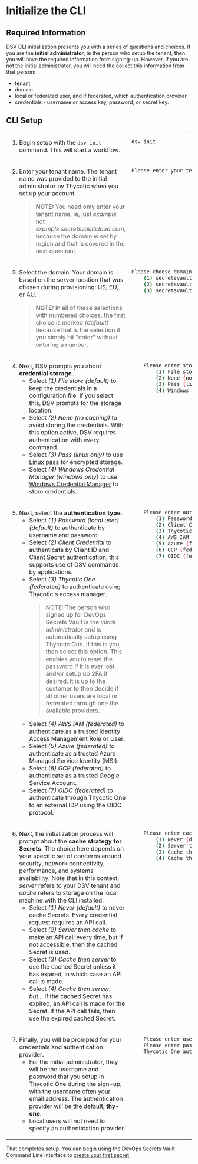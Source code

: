 ﻿[title]: # (Initialize the CLI)
[tags]: # (DevOps Secrets Vault,DSV,)
[priority]: # (2300)

# Initialize the CLI

## Required Information

DSV CLI initialization presents you with a series of questions and choices. If you are the **initial administrator**, ie the person who setup the tenant, then you will have the required information from signing-up.  However, if you are not the initial administrator, you will need the collect this information from that person:
* tenant
* domain
* local or federated user, and if federated, which authentication provider.
* credentials - username or access key, password, or secret key.

## CLI Setup

<table>
<tr style="vertical-align:top">
<td>

1. Begin setup with the `dsv init` command. This will start a workflow.
</td>

<td width=30%>

```BASH
dsv init
```

</td>
</tr>
<tr style="vertical-align:top">
<td>

2. Enter your tenant name. The tenant name was provided to the initial administrator by Thycotic when you set up your account.
    >**NOTE:** You need only enter your tenant name, ie, just *example* not *example.secretsvaultcloud.com*, because the domain is set by region and that is covered in the next question:
</td>
<td width=30%>

```BASH
Please enter your tenant name: 
```
</td>
</tr>

<tr style="vertical-align:top">
<td>

3. Select the domain. Your domain is based on the server location that was chosen during provisioning: US, EU, or AU.
    >**NOTE:** In all of these selections with numbered choices, the first choice is marked *(default)* because that is the selection if you simply hit "enter" without entering a number.
</td>
<td width=30%>

```BASH
Please choose domain:
    (1) secretsvaultcloud.com (default)
    (2) secretsvaultcloud.eu
    (3) secretsvaultcloud.com.au
```
</td>
</tr>

<tr style="vertical-align:top">
<td>

4. Next, DSV prompts you about **credential storage**. 
    * Select *(1) File store (default)* to keep the credentials in a configuration file. If you select this, DSV prompts for the storage location.
    * Select *(2) None (no caching)* to avoid storing the credentials. With this option active, DSV requires authentication with every command.
    * Select *(3) Pass (linux only)* to use [Linux pass](https://www.passwordstore.org/) for encrypted storage.
    * Select *(4) Windows Credential Manager (windows only)* to use [Windows Credential Manager](https://support.microsoft.com/en-us/help/4026814/windows-accessing-credential-manager) to store credentials.

</td>
<td width=30%>

```BASH
    Please enter store type:
        (1) File store (default)
        (2) None (no caching)
        (3) Pass (linux only)
        (4) Windows Credential Manager (windows only)
```
</td>
</tr>

<tr style="vertical-align:top">
<td>

5. Next, select the **authentication type**.
    * Select *(1) Password (local user) (default)* to authenticate by username and password.
    * Select *(2) Client Credential* to authenticate by Client ID and Client Secret authentication; this supports use of DSV commands by applications.
    * Select *(3) Thycotic One (federated)* to authenticate using Thycotic's access manager.
        >NOTE: The person who signed up for DevOps Secrets Vault is the *initial administrator* and is automatically setup using Thycotic One. If this is you, then select this option.  This enables you to reset the password if it is ever lost and/or setup up 2FA if desired. It is up to the customer to then decide if all other users are local or federated through one the available providers.
    * Select *(4) AWS IAM (federated)* to authenticate as a trusted Identity Access Management Role or User.
    * Select *(5) Azure (federated)* to authenticate as a trusted Azure Managed Service Identity (MSI).
    * Select *(6) GCP (federated)* to authenticate as a trusted Google Service Account.
    * Select *(7) OIDC (federated)* to authenticate through Thycotic One to an external IDP using the OIDC protocol.

</td>
<td width=30%>

```BASH
    Please enter auth type:
        (1) Password (local user)(default)
        (2) Client Credential
        (3) Thycotic One (federated)
        (4) AWS IAM (federated)
        (5) Azure (federated)
        (6) GCP (federated)
        (7) OIDC (federated)
```
</td>
</tr>

<tr style="vertical-align:top">
<td>

6. Next, the initialization process will prompt about the **cache strategy for Secrets**. The choice here depends on your specific set of concerns around security, network connectivity, performance, and systems availability.
    Note that in this context, *server* refers to your DSV tenant and *cache* refers to storage on the local machine with the CLI installed.
    * Select *(1) Never (default)* to never cache Secrets. Every credential request requires an API call.
    * Select *(2) Server then cache* to make an API call every time, but if not accessible, then the cached Secret is used.
    * Select *(3) Cache then server* to use the cached Secret unless it has expired, in which case an API call is made.
    * Select *(4) Cache then server, but...* If the cached Secret has expired, an API call is made for the Secret.  If the API call fails, then use the expired cached Secret.
</td>
<td width=30%>

```BASH
    Please enter cache strategy for Secrets:
        (1) Never (default)
        (2) Server then cache
        (3) Cache then server
        (4) Cache then server, but allow expired cache if server unreachable
```
</td>
</tr>

<tr style="vertical-align:top">
<td>

7. Finally, you will be prompted for your credentials and authentication provider.  
    * For the initial administrator, they will be the username and password that you setup in Thycotic One during the sign-up, with the username often your email address.  The authentication provider will be the default, **thy-one**.
    * Local users will not need to specify an authentication provider.

</td>
<td width=30%>

```BASH
    Please enter username for tenant "example": admin@company.com
    Please enter password:   *********
    Thycotic One authentication provider name (default thy-one): thy-one
```

</td>
</table>

That completes setup. You can begin using the DevOps Secrets Vault Command Line Interface to [create your first secret](../secrets/index.md)
